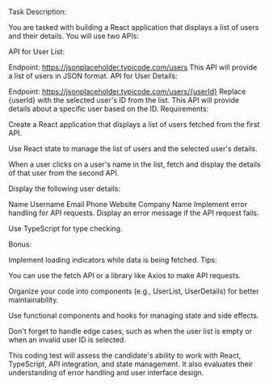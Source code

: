 Task Description:

You are tasked with building a React application that displays a list of users and their details. You will use two APIs:

API for User List:

Endpoint: https://jsonplaceholder.typicode.com/users
This API will provide a list of users in JSON format.
API for User Details:

Endpoint: https://jsonplaceholder.typicode.com/users/{userId}
Replace {userId} with the selected user's ID from the list.
This API will provide details about a specific user based on the ID.
Requirements:

Create a React application that displays a list of users fetched from the first API.

Use React state to manage the list of users and the selected user's details.

When a user clicks on a user's name in the list, fetch and display the details of that user from the second API.

Display the following user details:

Name
Username
Email
Phone
Website
Company Name
Implement error handling for API requests. Display an error message if the API request fails.

Use TypeScript for type checking.

Bonus:

Implement loading indicators while data is being fetched.
Tips:

You can use the fetch API or a library like Axios to make API requests.

Organize your code into components (e.g., UserList, UserDetails) for better maintainability.

Use functional components and hooks for managing state and side effects.

Don't forget to handle edge cases, such as when the user list is empty or when an invalid user ID is selected.

This coding test will assess the candidate's ability to work with React, TypeScript, API integration, and state management. It also evaluates their understanding of error handling and user interface design.
